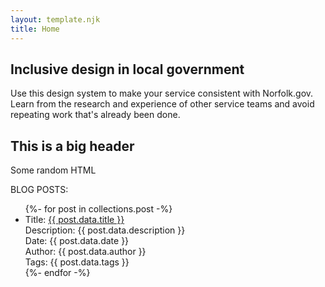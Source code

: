 ```yaml
---
layout: template.njk
title: Home
---
```




<section class="section_stage_theme">
  <div class="container">
    <h1>Inclusive design in local government</h1>
    <p class="lead col-12 col-lg-8">Use this design system to make your service consistent with Norfolk.gov. Learn from the research and experience of other service teams and avoid repeating work that's already been done.</p>
  </div>
</section>

<section class="section_light_theme">
  <div class="container">
    <h2>This is a big header</h2>
    <p>Some random HTML</p>
    BLOG POSTS:
    <ul>
      {%- for post in collections.post -%}
        <li>
          Title: <a href="{{ post.data.link | url }}">{{ post.data.title }}</a><br>
          Description: {{ post.data.description }}<br>
          Date: {{ post.data.date }}<br>
          Author: {{ post.data.author }}<br>
          Tags: {{ post.data.tags }}
        </li>
      {%- endfor -%}
    </ul>
  </div>
</section>
